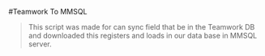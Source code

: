 #Teamwork To MMSQL

> This script was made for can sync field that be in the Teamwork DB and downloaded this registers and loads in our data base in MMSQL server.
